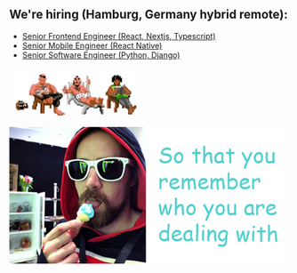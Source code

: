 ## We're hiring (Hamburg, Germany hybrid remote): 
- [Senior Frontend Engineer (React, Nextjs, Typescript)](https://jobs.evernest.com/l/en/)
- [Senior Mobile Engineer (React Native)](https://jobs.evernest.com/l/en/)
- [Senior Software Engineer (Python, Django)](https://jobs.evernest.com/l/en/)
 
![](pirates.gif)

![](dealwithit.gif)

<!--
**dazulu/dazulu** is a ✨ _special_ ✨ repository because its `README.md` (this file) appears on your GitHub profile.

Here are some ideas to get you started:

- 🔭 I’m currently working on ...
- 🌱 I’m currently learning ...
- 👯 I’m looking to collaborate on ...
- 🤔 I’m looking for help with ...
- 💬 Ask me about ...
- 📫 How to reach me: ...
- 😄 Pronouns: ...
- ⚡ Fun fact: ...
-->
